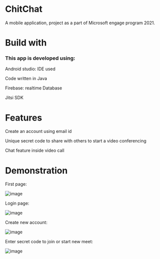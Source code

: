 # ChitChat 
A mobile application, project as a part of Microsoft engage program 2021.

# Build with
### This app is developed using:

Android studio: IDE used

Code written in Java

Firebase: realtime Database

Jitsi SDK

# Features 
Create an account using email id

Unique secret code to share with others to start a video conferencing 

Chat feature inside video call


# Demonstration
First page:

![image](https://user-images.githubusercontent.com/78306785/125458492-e597bd50-8281-43c3-bebe-49a75004a098.png)





Login page:

![image](https://user-images.githubusercontent.com/78306785/125458681-727c506f-3838-40bc-836d-b22fd949818e.png)





Create new account:

![image](https://user-images.githubusercontent.com/78306785/125458747-76707770-5c4a-4a23-bc2a-854ade67e3f0.png)




Enter secret code to join or start new meet:

![image](https://user-images.githubusercontent.com/78306785/125458799-7fec7700-71d1-425e-a166-7f68fd267bb1.png)








